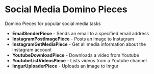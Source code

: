 # Social Media Domino Pieces
Domino Pieces for popular social media tasks

- **EmailSenderPiece** - Sends an email to a specified email address
- **InstagramPostImagePiece** - Posts an image to Instagram
- **InstagramGetMediaPiece** - Get all media information about the instagram account
- **YoutubeDownloadPiece** - Downloads a video from Youtube
- **YoutubeListVideosPiece** - Lists videos from a Youtube channel
- **ImgurUploaderPiece** -  Uploads an image to Imgur
